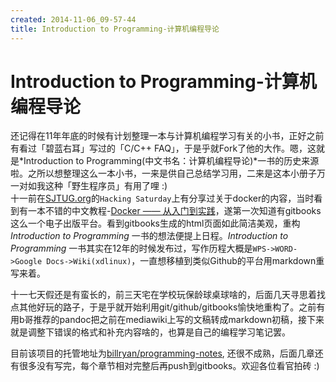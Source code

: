 ```yaml
---
created: 2014-11-06_09-57-44
title: Introduction to Programming-计算机编程导论
---
```


# Introduction to Programming-计算机编程导论

还记得在11年年底的时候有计划整理一本与计算机编程学习有关的小书，正好之前有看过「碧蓝右耳」写过的「C/C++ FAQ」，于是乎就Fork了他的大作。嗯，这就是*Introduction to Programming(中文书名：计算机编程导论)*一书的历史来源啦。之所以想整理这么一本小书，一来是供自己总结学习用，二来是这本小册子万一对如我这种「野生程序员」有用了哩 :)   
十一前在[SJTUG.org](http://sjtug.org)的`Hacking Saturday`上有分享过关于docker的内容，当时看到有一本不错的中文教程-[Docker —— 从入门到实践](http://yeasy.gitbooks.io/docker_practice/)，遂第一次知道有gitbooks这么一个电子出版平台。看到gitbooks生成的html页面如此简洁美观，重构 *Introduction to Programming* 一书的想法便提上日程。*Introduction to Programming* 一书其实在12年的时候发布过，写作历程大概是`WPS->WORD->Google Docs->Wiki(xdlinux)`，一直想移植到类似Github的平台用markdown重写来着。  

十一七天假还是有蛮长的，前三天宅在学校玩保龄球桌球啥的，后面几天寻思着找点其他好玩的路子，于是乎就开始利用git/github/gitbooks愉快地重构了。之前有用b哥推荐的pandoc把之前在mediawiki上写的文稿转成markdown初稿，接下来就是调整下错误的格式和补充内容啥的，也算是自己的编程学习笔记罢。  

目前该项目的托管地址为[billryan/programming-notes](https://github.com/billryan/programming-notes), 还很不成熟，后面几章还有很多没有写完，每个章节相对完整后再push到gitbooks。欢迎各位看官拍砖 :)